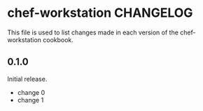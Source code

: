 # chef-workstation CHANGELOG

This file is used to list changes made in each version of the chef-workstation cookbook.

## 0.1.0

Initial release.

- change 0
- change 1
